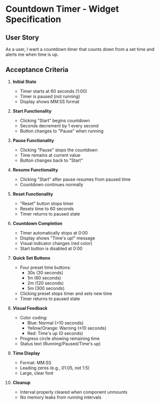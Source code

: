 # Countdown Timer - Widget Specification

## User Story

As a user, I want a countdown timer that counts down from a set time and alerts me when time is up.

## Acceptance Criteria

1. **Initial State**
   - Timer starts at 60 seconds (1:00)
   - Timer is paused (not running)
   - Display shows MM:SS format

2. **Start Functionality**
   - Clicking "Start" begins countdown
   - Seconds decrement by 1 every second
   - Button changes to "Pause" when running

3. **Pause Functionality**
   - Clicking "Pause" stops the countdown
   - Time remains at current value
   - Button changes back to "Start"

4. **Resume Functionality**
   - Clicking "Start" after pause resumes from paused time
   - Countdown continues normally

5. **Reset Functionality**
   - "Reset" button stops timer
   - Resets time to 60 seconds
   - Timer returns to paused state

6. **Countdown Completion**
   - Timer automatically stops at 0:00
   - Display shows "Time's up!" message
   - Visual indicator changes (red color)
   - Start button is disabled at 0:00

7. **Quick Set Buttons**
   - Four preset time buttons:
     - 30s (30 seconds)
     - 1m (60 seconds)
     - 2m (120 seconds)
     - 5m (300 seconds)
   - Clicking preset stops timer and sets new time
   - Timer returns to paused state

8. **Visual Feedback**
   - Color coding:
     - Blue: Normal (>10 seconds)
     - Yellow/Orange: Warning (≤10 seconds)
     - Red: Time's up (0 seconds)
   - Progress circle showing remaining time
   - Status text (Running/Paused/Time's up)

9. **Time Display**
   - Format: MM:SS
   - Leading zeros (e.g., 01:05, not 1:5)
   - Large, clear font

10. **Cleanup**
    - Interval properly cleared when component unmounts
    - No memory leaks from running intervals

